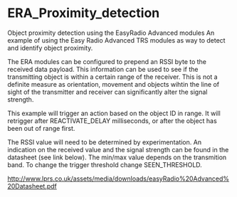 # ERA_Proximity_detection
Object proximity detection using the EasyRadio Advanced modules
An example of using the Easy Radio Advanced TRS modules as way to detect and identify object proximity.

The ERA modules can be configured to prepend an RSSI byte to the received data payload.
This information can be used to see if the transmitting object is within a certain range of
the receiver. This is not a definite measure as orientation, movement and objects wihtin the
line of sight of the transmitter and receiver can significantly alter the signal strength.

This example will trigger an action based on the object ID in range. It will retrigger after
REACTIVATE_DELAY milliseconds, or after the object has been out of range first.

The RSSI value will need to be determined by experimentation. An indication on the received
value and the signal strength can be found in the datasheet (see link below). The min/max value
depends on the transmition band. To change the trigger threshold change SEEN_THRESHOLD.

http://www.lprs.co.uk/assets/media/downloads/easyRadio%20Advanced%20Datasheet.pdf
